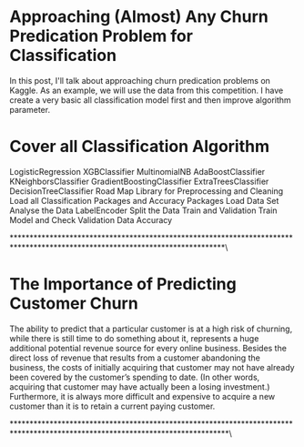 # Approaching (Almost) Any Churn Predication Problem for Classification 

In this post, I'll talk about approaching churn predication problems on Kaggle. As an example, we will use the data from this competition. I have create a very basic all classification model first and then improve algorithm parameter.

# Cover all Classification Algorithm
LogisticRegression
XGBClassifier
MultinomialNB
AdaBoostClassifier
KNeighborsClassifier
GradientBoostingClassifier
ExtraTreesClassifier
DecisionTreeClassifier
Road Map
Library for Preprocessing and Cleaning
Load all Classification Packages and Accuracy Packages
Load Data Set
Analyse the Data
LabelEncoder
Split the Data Train and Validation
Train Model and Check Validation Data Accuracy

*****************************************************************************************************************************\

# The Importance of Predicting Customer Churn

The ability to predict that a particular customer is at a high risk of churning, while there is still time to do something about it, represents a huge additional potential revenue source for every online business. Besides the direct loss of revenue that results from a customer abandoning the business, the costs of initially acquiring that customer may not have already been covered by the customer’s spending to date. (In other words, acquiring that customer may have actually been a losing investment.) Furthermore, it is always more difficult and expensive to acquire a new customer than it is to retain a current paying customer.

******************************************************************************************************************************\
